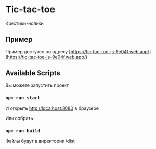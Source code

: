 # Tic-tac-toe

Крестики-нолики

## Пример

Пример доступен по адресу [https://tic-tac-toe-js-9e04f.web.app/](https://tic-tac-toe-js-9e04f.web.app/)

## Available Scripts

Вы можете запустить проект

### `npm run start`

И открыть [http://localhost:8080](http://localhost:8080) в браузере

Или собрать

### `npm run build`

Файлы будут в директории /dist

